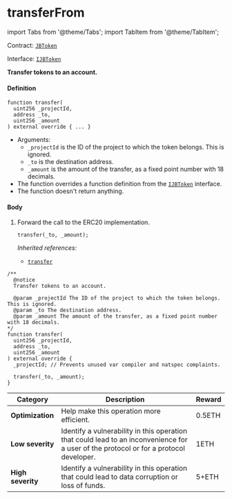 # transferFrom

import Tabs from '@theme/Tabs';
import TabItem from '@theme/TabItem';

Contract: [`JBToken`](/dev/api/contracts/jbtoken/README.md)​‌

Interface: [`IJBToken`](/dev/api/interfaces/ijbtoken.md)

<Tabs>
<TabItem value="Step by step" label="Step by step">

**Transfer tokens to an account.**

#### Definition

```
function transfer(
  uint256 _projectId,
  address _to,
  uint256 _amount
) external override { ... }
```

* Arguments:
  * `_projectId` is the ID of the project to which the token belongs. This is ignored.
  * `_to` is the destination address.
  * `_amount` is the amount of the transfer, as a fixed point number with 18 decimals.
* The function overrides a function definition from the [`IJBToken`](/dev/api/interfaces/ijbtoken.md) interface.
* The function doesn't return anything.

#### Body

1.  Forward the call to the ERC20 implementation.

    ```
    transfer(_to, _amount);
    ```

    _Inherited references:_

    * [`transfer`](https://docs.openzeppelin.com/contracts/4.x/dev/api/token/erc20#IERC20-transfer-address-uint256-)

</TabItem>

<TabItem value="Code" label="Code">

```
/** 
  @notice
  Transfer tokens to an account.

  @param _projectId The ID of the project to which the token belongs. This is ignored.
  @param _to The destination address.
  @param _amount The amount of the transfer, as a fixed point number with 18 decimals.
*/
function transfer(
  uint256 _projectId,
  address _to,
  uint256 _amount
) external override {
  _projectId; // Prevents unused var compiler and natspec complaints.

  transfer(_to, _amount);
}
```

</TabItem>

<TabItem value="Bug bounty" label="Bug bounty">

| Category          | Description                                                                                                                            | Reward |
| ----------------- | -------------------------------------------------------------------------------------------------------------------------------------- | ------ |
| **Optimization**  | Help make this operation more efficient.                                                                                               | 0.5ETH |
| **Low severity**  | Identify a vulnerability in this operation that could lead to an inconvenience for a user of the protocol or for a protocol developer. | 1ETH   |
| **High severity** | Identify a vulnerability in this operation that could lead to data corruption or loss of funds.                                        | 5+ETH  |

</TabItem>
</Tabs>
